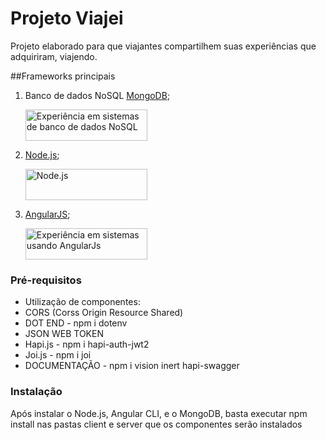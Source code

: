 # Projeto Viajei

Projeto elaborado para que viajantes compartilhem suas experiências que adquiriram, viajendo. 

##Frameworks principais

<ol>
<li>Banco de dados NoSQL <a href="https://www.mongodb.com/" rel="nofollow">MongoDB</a>;
 <p><a target="_blank" rel="noopener noreferrer" href="https://github.com/pssilva/projeto-mean/blob/master/doc-repo/mongoDB.png"><img src="https://github.com/pssilva/projeto-mean/raw/master/doc-repo/mongoDB.png" alt="Experiência em sistemas de banco de dados NoSQL" height="50" width="195" style="max-width:100%;"></a></p>
</li>
<li><a href="https://nodejs.org/en/" rel="nofollow">Node.js</a>;
 <p><a target="_blank" rel="noopener noreferrer" href="https://github.com/pssilva/projeto-mean/blob/master/doc-repo/nodeJS.png"><img src="https://github.com/pssilva/projeto-mean/raw/master/doc-repo/nodeJS.png" alt="Node.js" height="50" width="195" style="max-width:100%;"></a></p>
</li>
<li><a href="https://angularjs.org/" rel="nofollow">AngularJS</a>;
 <p><a target="_blank" rel="noopener noreferrer" href="https://camo.githubusercontent.com/1e69ab49e036e577d4c651ebe8a7e43c95fb34a3/68747470733a2f2f616e67756c61726a732e6f72672f696d672f416e67756c61724a532d6c617267652e706e67"><img src="https://camo.githubusercontent.com/1e69ab49e036e577d4c651ebe8a7e43c95fb34a3/68747470733a2f2f616e67756c61726a732e6f72672f696d672f416e67756c61724a532d6c617267652e706e67" alt="Experiência em sistemas usando AngularJs" height="50" width="195" data-canonical-src="https://angularjs.org/img/AngularJS-large.png" style="max-width:100%;"></a></p>
</li>
</ol>


### Pré-requisitos

<ul>
<li>Utilização de componentes:</li>
<li>CORS (Corss Origin Resource Shared)</li>
<li>DOT END - npm i dotenv</li>
<li>JSON WEB TOKEN</li>
<li>Hapi.js - npm i hapi-auth-jwt2</li>
<li>Joi.js - npm i joi</li>
<li>DOCUMENTAÇÃO - npm i vision inert hapi-swagger</li>
</ul>


### Instalação

Após instalar o Node.js, Angular CLI, e o MongoDB, basta executar npm install nas pastas client e server que os componentes serão instalados